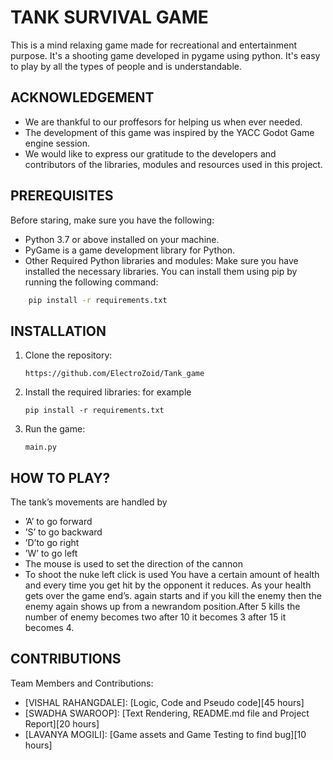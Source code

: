 
# TANK SURVIVAL GAME

This is a mind relaxing game made for recreational and entertainment purpose. It's a shooting game developed in pygame using python. It's easy to play by all the types of people and is understandable. 

## ACKNOWLEDGEMENT
- We are thankful to our proffesors for helping us when ever needed.
- The development of this game was inspired by the YACC Godot Game engine session.
- We would like to express our gratitude to the developers and contributors of the libraries, modules and resources used in this project.
## PREREQUISITES
Before staring, make sure you have the following:


- Python 3.7 or above installed on your machine.
- PyGame is a game development library for Python.
- Other Required Python libraries and modules: Make sure you have installed the necessary libraries. You can install them using pip by running the following command:

```bash
    pip install -r requirements.txt
```

## INSTALLATION


1. Clone the repository:
   ```
   https://github.com/ElectroZoid/Tank_game
   ```
2. Install the required libraries:
 for example
   ```
   pip install -r requirements.txt
   ```
3. Run the game:
   ```
   main.py
   ```


## HOW TO PLAY?

The tank’s movements are handled by 
- ’A’ to go forward
- ’S’ to go backward
- ’D’to go right
- ’W’ to go left
- The mouse is used to set the direction of the cannon
- To shoot the nuke left click is used
You have a certain amount of health and every time you get hit by the opponent it reduces. As your health gets over the game end’s.
again starts and if you kill the enemy then the enemy again shows up from a newrandom position.After 5 kills the number of enemy becomes two after 10 it becomes
3 after 15 it becomes 4.

## CONTRIBUTIONS
Team Members and Contributions:
- [VISHAL RAHANGDALE]: [Logic, Code and Pseudo code][45 hours]
- [SWADHA SWAROOP]: [Text Rendering, README.md file and Project Report][20 hours]
- [LAVANYA MOGILI]: [Game assets and Game Testing to find bug][10 hours]

